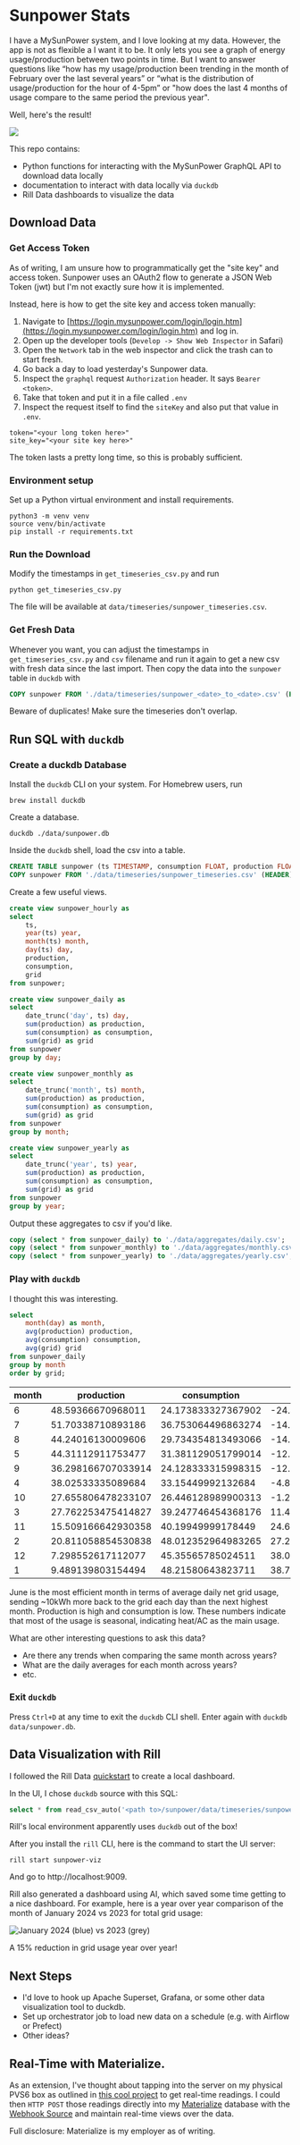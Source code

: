 # Sunpower Stats

I have a MySunPower system, and I love looking at my data.
However, the app is not as flexible a I want it to be.
It only lets you see a graph of energy usage/production between two points in time.
But I want to answer questions like “how has my usage/production been trending in the month of February over the last several years” or “what is the distribution of usage/production for the hour of 4-5pm” or "how does the last 4 months of usage compare to the same period the previous year".

Well, here's the result!

![](sunpower-viz/sunpower_avg_daily.png)

This repo contains:
- Python functions for interacting with the MySunPower GraphQL API to download data locally
- documentation to interact with data locally via `duckdb`
- Rill Data dashboards to visualize the data

## Download Data

### Get Access Token

As of writing, I am unsure how to programmatically get the "site key" and access token.
Sunpower uses an OAuth2 flow to generate a JSON Web Token (jwt) but I'm not exactly sure how it is implemented.

Instead, here is how to get the site key and access token manually:
1. Navigate to [https://login.mysunpower.com/login/login.htm](https://login.mysunpower.com/login/login.htm) and log in.
1. Open up the developer tools (`Develop -> Show Web Inspector` in Safari)
1. Open the `Network` tab in the web inspector and click the trash can to start fresh.
1. Go back a day to load yesterday's Sunpower data.
1. Inspect the `graphql` request `Authorization` header. It says `Bearer <token>`.
1. Take that token and put it in a file called `.env`
1. Inspect the request itself to find the `siteKey` and also put that value in `.env`.
```
token="<your long token here>"
site_key="<your site key here>"
```

The token lasts a pretty long time, so this is probably sufficient.

### Environment setup

Set up a Python virtual environment and install requirements.
```
python3 -m venv venv
source venv/bin/activate
pip install -r requirements.txt
```

### Run the Download

Modify the timestamps in `get_timeseries_csv.py` and run

```
python get_timeseries_csv.py
```

The file will be available at `data/timeseries/sunpower_timeseries.csv`.

### Get Fresh Data

Whenever you want, you can adjust the timestamps in `get_timeseries_csv.py` and `csv` filename and run it again to get a new csv with fresh data since the last import.
Then copy the data into the `sunpower` table in `duckdb` with
```sql
COPY sunpower FROM './data/timeseries/sunpower_<date>_to_<date>.csv' (HEADER);
```
Beware of duplicates! Make sure the timeseries don't overlap.

## Run SQL with `duckdb`

### Create a duckdb Database

Install the `duckdb` CLI on your system. For Homebrew users, run

```
brew install duckdb
```

Create a database.

```
duckdb ./data/sunpower.db
```

Inside the `duckdb` shell, load the csv into a table.

```sql
CREATE TABLE sunpower (ts TIMESTAMP, consumption FLOAT, production FLOAT, grid FLOAT);
COPY sunpower FROM './data/timeseries/sunpower_timeseries.csv' (HEADER);
```

Create a few useful views.

```sql
create view sunpower_hourly as
select 
    ts,
    year(ts) year,
    month(ts) month,
    day(ts) day,
    production,
    consumption,
    grid
from sunpower;

create view sunpower_daily as
select 
    date_trunc('day', ts) day,
    sum(production) as production,
    sum(consumption) as consumption,
    sum(grid) as grid
from sunpower 
group by day;

create view sunpower_monthly as
select 
    date_trunc('month', ts) month,
    sum(production) as production,
    sum(consumption) as consumption,
    sum(grid) as grid
from sunpower 
group by month;

create view sunpower_yearly as
select 
    date_trunc('year', ts) year,
    sum(production) as production,
    sum(consumption) as consumption,
    sum(grid) as grid
from sunpower 
group by year;
```

Output these aggregates to csv if you'd like.

```sql
copy (select * from sunpower_daily) to './data/aggregates/daily.csv';
copy (select * from sunpower_monthly) to './data/aggregates/monthly.csv';
copy (select * from sunpower_yearly) to './data/aggregates/yearly.csv';
```

### Play with `duckdb`

I thought this was interesting.

```sql
select 
    month(day) as month,
    avg(production) production,
    avg(consumption) consumption,
    avg(grid) grid
from sunpower_daily 
group by month 
order by grid;
```

| month    |     production     |    consumption     |        grid         |
|----------|--------------------|--------------------|---------------------|
| 6        | 48.59366670968011  | 24.173833327367902 | -24.419833369149515 |
| 7        | 51.70338710893186  | 36.753064496863274 | -14.950322639106982 |
| 8        | 44.24016130009606  | 29.734354813493066 | -14.505806475336994 |
| 5        | 44.31112911753477  | 31.381129051799014 | -12.930000026109479 |
| 9        | 36.298166707033914 | 24.128333315998315 | -12.169833363064875 |
| 4        | 38.02533335089684  | 33.15449992132684  | -4.870833339852592  |
| 10       | 27.655806478233107 | 26.446128989900313 | -1.2096774174020655 |
| 3        | 27.762253475414827 | 39.247746454368176 | 11.485492896498508  |
| 11       | 15.509166642930358 | 40.19949999178449  | 24.690333327340582  |
| 2        | 20.811058854530838 | 48.012352964983265 | 27.201294152920738  |
| 12       | 7.298552617112077  | 45.35565785024511  | 38.05710524291192   |
| 1        | 9.489139803154494  | 48.21580643823711  | 38.72666667590058   |

June is the most efficient month in terms of average daily net grid usage, sending ~10kWh more back to the grid each day than the next highest month. Production is high and consumption is low. These numbers indicate that most of the usage is seasonal, indicating heat/AC as the main usage.

What are other interesting questions to ask this data?
- Are there any trends when comparing the same month across years?
- What are the daily averages for each month across years?
- etc.

### Exit `duckdb`

Press `Ctrl+D` at any time to exit the `duckdb` CLI shell. Enter again with `duckdb data/sunpower.db`.

## Data Visualization with Rill

I followed the Rill Data [quickstart](https://docs.rilldata.com/get-started) to create a local dashboard.

In the UI, I chose `duckdb` source with this SQL:
```sql
select * from read_csv_auto('<path to>/sunpower/data/timeseries/sunpower_timeseries.csv', header = true);
```
Rill's local environment apparently uses `duckdb` out of the box!

After you install the `rill` CLI, here is the command to start the UI server:
```
rill start sunpower-viz
```
And go to http://localhost:9009.

Rill also generated a dashboard using AI, which saved some time getting to a nice dashboard. For example, here is a year over year comparison of the month of January 2024 vs 2023 for total grid usage:

![January 2024 (blue) vs 2023 (grey)](sunpower-viz/jan-2024-2023.png)

A 15% reduction in grid usage year over year!


## Next Steps

- I'd love to hook up Apache Superset, Grafana, or some other data visualization tool to duckdb.
- Set up orchestrator job to load new data on a schedule (e.g. with Airflow or Prefect)
- Other ideas?


## Real-Time with Materialize.

As an extension, I've thought about tapping into the server on my physical PVS6 box as outlined in [this cool project](https://github.com/ginoledesma/sunpower-pvs-exporter) to get real-time readings. I could then `HTTP POST` those readings directly into my [Materialize](https://materialize.com) database with the [Webhook Source](https://materialize.com/docs/sql/create-source/webhook/) and maintain real-time views over the data.

Full disclosure: Materialize is my employer as of writing.
